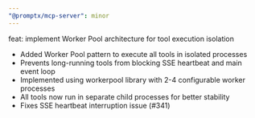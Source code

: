 ```yaml
---
"@promptx/mcp-server": minor
---
```


feat: implement Worker Pool architecture for tool execution isolation

- Added Worker Pool pattern to execute all tools in isolated processes
- Prevents long-running tools from blocking SSE heartbeat and main event loop
- Implemented using workerpool library with 2-4 configurable worker processes
- All tools now run in separate child processes for better stability
- Fixes SSE heartbeat interruption issue (#341)